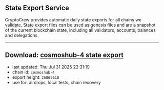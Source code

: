 ## State Export Service
CryptoCrew provides automatic daily state exports for all chains we validate. State export files can be used as genesis files and are a snapshot of the current blockchain state, including all validators, accounts, balances and delegations.

---
**Download: [cosmoshub-4 state export](https://dl-eu2.ccvalidators.com/SERVICE/cosmoshub/cosmoshub-4_export_26865618.json)**
---

- last updated: Thu Jul 31 2025 23:31:19
- chain id: `cosmoshub-4`
- export height: `26865618`
- use for: airdrops, local tests, chain recovery
